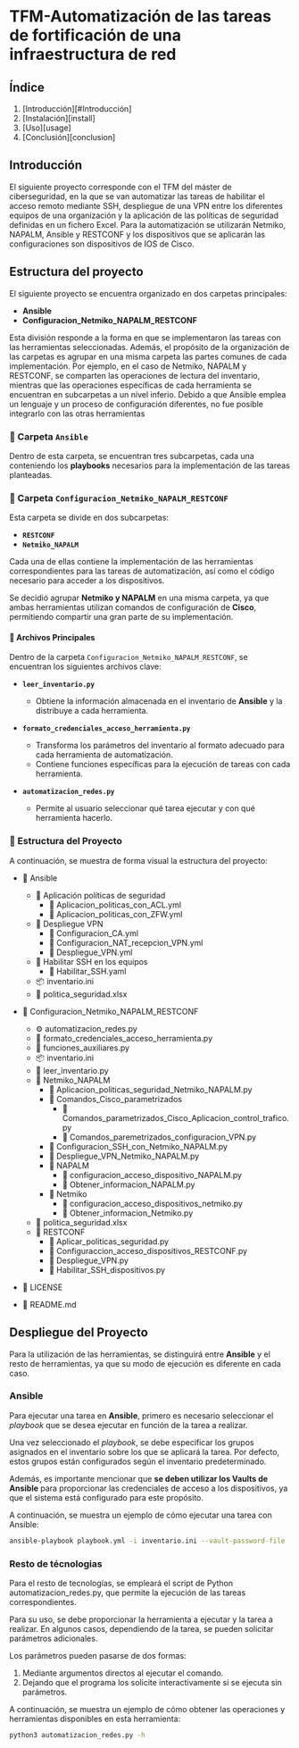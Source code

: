 # TFM-Automatización de las tareas de fortificación de una infraestructura de red
## Índice

1. [Introducción][#Introducción]
2. [Instalación][install]
3. [Uso][usage]
4. [Conclusión][conclusion]
   
## Introducción
El siguiente proyecto corresponde con el TFM del máster de ciberseguridad, en la que se van automatizar las tareas de habilitar el acceso remoto mediante SSH, despliegue de una VPN entre los diferentes equipos de una organización y la aplicación de las políticas de seguridad definidas en un fichero Excel. Para la automatización se utilizarán Netmiko, NAPALM, Ansible y RESTCONF y los dispositivos que se aplicarán las configuraciones son dispositivos de IOS de Cisco.
## Estructura del proyecto

El siguiente proyecto se encuentra organizado en dos carpetas principales:  

- **Ansible**  
- **Configuracion_Netmiko_NAPALM_RESTCONF**  

Esta división responde a la forma en que se implementaron las tareas con las herramientas seleccionadas. Además, el propósito de la organización de las carpetas es agrupar en una misma carpeta las partes comunes de cada implementación. Por ejemplo, en el caso de Netmiko, NAPALM y RESTCONF, se comparten las operaciones de lectura del inventario, mientras que las operaciones específicas de cada herramienta se encuentran en subcarpetas a un nivel inferio.
Debido a que Ansible emplea un lenguaje y un proceso de configuración diferentes, no fue posible integrarlo con las otras herramientas



### 📂 Carpeta `Ansible`  

Dentro de esta carpeta, se encuentran tres subcarpetas, cada una conteniendo los **playbooks** necesarios para la implementación de las tareas planteadas.

### 📂 Carpeta `Configuracion_Netmiko_NAPALM_RESTCONF`  

Esta carpeta se divide en dos subcarpetas:  

- **`RESTCONF`**  
- **`Netmiko_NAPALM`**  

Cada una de ellas contiene la implementación de las herramientas correspondientes para las tareas de automatización, así como el código necesario para acceder a los dispositivos.  

Se decidió agrupar **Netmiko y NAPALM** en una misma carpeta, ya que ambas herramientas utilizan comandos de configuración de **Cisco**, permitiendo compartir una gran parte de su implementación.  

#### 📜 Archivos Principales  

Dentro de la carpeta `Configuracion_Netmiko_NAPALM_RESTCONF`, se encuentran los siguientes archivos clave:  

- **`leer_inventario.py`**  
  - Obtiene la información almacenada en el inventario de **Ansible** y la distribuye a cada herramienta.  

- **`formato_credenciales_acceso_herramienta.py`**  
  - Transforma los parámetros del inventario al formato adecuado para cada herramienta de automatización.  
  - Contiene funciones específicas para la ejecución de tareas con cada herramienta.  

- **`automatizacion_redes.py`**  
  - Permite al usuario seleccionar qué tarea ejecutar y con qué herramienta hacerlo.  

### 📂 Estructura del Proyecto  

A continuación, se muestra de forma visual la estructura del proyecto:


- 📂 Ansible  
  - 📂 Aplicación políticas de seguridad  
    - 📄 Aplicacion_politicas_con_ACL.yml  
    - 📄 Aplicacion_politicas_con_ZFW.yml  
  - 📂 Despliegue VPN  
    - 📄 Configuracion_CA.yml  
    - 📄 Configuracion_NAT_recepcion_VPN.yml  
    - 📄 Despliegue_VPN.yml  
  - 📂 Habilitar SSH en los equipos  
     - 📄 Habilitar_SSH.yaml  
  - 📦 inventario.ini  
  - 📜 politica_seguridad.xlsx  

- 📂 Configuracion_Netmiko_NAPALM_RESTCONF  
  - ⚙️ automatizacion_redes.py  
  - 📄 formato_credenciales_acceso_herramienta.py  
  - 📄 funciones_auxiliares.py  
  - 📦 inventario.ini  
  - 📄 leer_inventario.py  
  - 📂 Netmiko_NAPALM  
    - 📄 Aplicacion_politicas_seguridad_Netmiko_NAPALM.py  
    - 📂 Comandos_Cisco_parametrizados  
      - 📄 Comandos_parametrizados_Cisco_Aplicacion_control_trafico.py  
      - 📄 Comandos_paremetrizados_configuracion_VPN.py  
    - 📄 Configuracion_SSH_con_Netmiko_NAPALM.py  
    - 📄 Despliegue_VPN_Netmiko_NAPALM.py  
    - 📂 NAPALM  
      - 📄 configuracion_acceso_dispositivo_NAPALM.py  
      - 📄 Obtener_informacion_NAPALM.py  
    - 📂 Netmiko  
      - 📄 configuracion_acceso_dispositivos_netmiko.py  
      - 📄 Obtener_informacion_Netmiko.py  
  - 📜 politica_seguridad.xlsx  
  - 📂 RESTCONF  
    - 📄 Aplicar_politicas_seguridad.py  
    - 📄 Configuraccion_acceso_dispositivos_RESTCONF.py  
    - 📄 Despliegue_VPN.py  
    - 📄 Habilitar_SSH_dispositivos.py  

- 📄 LICENSE  
- 📄 README.md  

## Despliegue del Proyecto

Para la utilización de las herramientas, se distinguirá entre **Ansible** y el resto de herramientas, ya que su modo de ejecución es diferente en cada caso.

### Ansible

Para ejecutar una tarea en **Ansible**, primero es necesario seleccionar el *playbook* que se desea ejecutar en función de la tarea a realizar.  

Una vez seleccionado el *playbook*, se debe especificar los grupos asignados en el inventario sobre los que se aplicará la tarea. Por defecto, estos grupos están configurados según el inventario predeterminado.  

Además, es importante mencionar que **se deben utilizar los Vaults de Ansible** para proporcionar las credenciales de acceso a los dispositivos, ya que el sistema está configurado para este propósito.  

A continuación, se muestra un ejemplo de cómo ejecutar una tarea con Ansible:

```bash
ansible-playbook playbook.yml -i inventario.ini --vault-password-file .vault_pass.txt 
```

### Resto de técnologias
Para el resto de tecnologías, se empleará el script de Python automatizacion_redes.py, que permite la ejecución de las tareas correspondientes.

Para su uso, se debe proporcionar la herramienta a ejecutar y la tarea a realizar. En algunos casos, dependiendo de la tarea, se pueden solicitar parámetros adicionales.

Los parámetros pueden pasarse de dos formas:

 1) Mediante argumentos directos al ejecutar el comando.
2) Dejando que el programa los solicite interactivamente si se ejecuta sin parámetros.

A continuación, se muestra un ejemplo de cómo obtener las operaciones y herramientas disponibles en esta herramienta:

```bash
python3 automatizacion_redes.py -h
```


